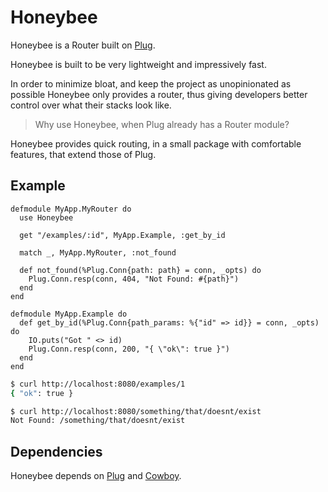 # Honeybee
Honeybee is a Router built on [Plug](https://hexdocs.pm/plug/readme.html "Plug Hexdocs").

Honeybee is built to be very lightweight and impressively fast.

In order to minimize bloat, and keep the project as unopinionated as possible Honeybee only provides a router, thus giving developers better control over what their stacks look like.

> Why use Honeybee, when Plug already has a Router module?

Honeybee provides quick routing, in a small package with comfortable features, that extend those of Plug.

## Example
```
defmodule MyApp.MyRouter do
  use Honeybee

  get "/examples/:id", MyApp.Example, :get_by_id

  match _, MyApp.MyRouter, :not_found

  def not_found(%Plug.Conn{path: path} = conn, _opts) do
    Plug.Conn.resp(conn, 404, "Not Found: #{path}")
  end
end
```

```
defmodule MyApp.Example do
  def get_by_id(%Plug.Conn{path_params: %{"id" => id}} = conn, _opts) do
    IO.puts("Got " <> id)
    Plug.Conn.resp(conn, 200, "{ \"ok\": true }")
  end
end
```

```bash
$ curl http://localhost:8080/examples/1
{ "ok": true }

$ curl http://localhost:8080/something/that/doesnt/exist
Not Found: /something/that/doesnt/exist
```

## Dependencies
Honeybee depends on [Plug](https://hexdocs.pm/plug/readme.html "Plug Hexdocs") and [Cowboy](https://github.com/ninenines/cowboy "Cowboy Github").

